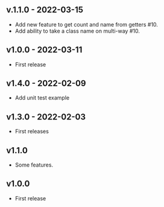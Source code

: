 ## v.1.1.0 - 2022-03-15

- Add new feature to get count and name from getters  #10.
- Add ability to take a class name on multi-way  #10.

## v1.0.0 - 2022-03-11

- First release

## v1.4.0 - 2022-02-09

- Add unit test example

## v1.3.0 - 2022-02-03

- First releases

## v1.1.0

- Some features.

## v1.0.0

- First release
